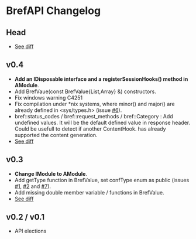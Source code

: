 BrefAPI Changelog
=================

Head
----
*  [See diff](https://github.com/bref/bref-api/compare/v0.4...master)

v0.4
----
*  **Add an IDisposable interface and a registerSessionHooks() method in
   AModule**.
*  Add BrefVaue(const BrefValue{List,Array} &) constructors.
*  Fix windows warning C4251
*  Fix compilation under *nix systems, where minor() and
   major() are already defined in <sys/types.h> (issue
   [#6](https://github.com/bref/bref-api/issues/6)).
*  bref::status_codes / bref::request_methods / bref::Category : Add undefined
   values. It will be the default defined value in response header. Could be
   usefull to detect if another ContentHook.
   has already supported the content generation.
*  [See diff](https://github.com/bref/bref-api/compare/v0.3...v0.4)

v0.3
----
*  **Change IModule to AModule**.
*  Add getType function in BrefValue, set confType enum as public (issues
   [#1](https://github.com/bref/bref-api/pull/1),
   [#2](https://github.com/bref/bref-api/pull/2) and
   [#7](https://github.com/bref/bref-api/pull/7)).
*  Add missing double member variable / functions in BrefValue.
*  [See diff](https://github.com/bref/bref-api/compare/v0.2...v0.3)

v0.2 / v0.1
-----------
*  API elections